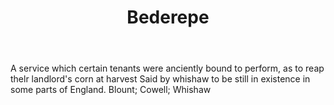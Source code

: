 ---
title: Bederepe
letter: B
permalink: "/definitions/bederepe.html"
body: A service which certain tenants were anciently bound to perform, as to reap
  thelr landlord's corn at harvest Said by whishaw to be still in existence in some
  parts of England. Blount; Cowell; Whishaw
published_at: '2018-07-07'
source: Black's Law Dictionary
layout: post
---